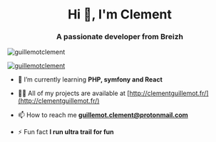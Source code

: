 <h1 align="center">Hi 👋, I'm Clement</h1>
<h3 align="center">A passionate developer from Breizh</h3>

<p align="left"> <img src="https://komarev.com/ghpvc/?username=guillemotclement&label=Profile%20views&color=0e75b6&style=flat" alt="guillemotclement" /> </p>

<p align="left"> <a href="https://github.com/ryo-ma/github-profile-trophy"><img src="https://github-profile-trophy.vercel.app/?username=guillemotclement" alt="guillemotclement" /></a> </p>

- 🌱 I’m currently learning **PHP, symfony and React**

- 👨‍💻 All of my projects are available at [http://clementguillemot.fr/](http://clementguillemot.fr/)

- 📫 How to reach me **guillemot.clement@protonmail.com**

- ⚡ Fun fact **I run ultra trail for fun**
